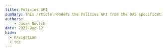 ```yaml
---
title: Policies API
summary: This article renders the Policies API from the OAS specification file.
authors:
    - Jason Novich
date: 2023-Dec-12
hide:
  - navigation
  - toc
---
```


<body>
    <redoc spec-url='../policy-API.json'></redoc>
    <script src="https://cdn.redoc.ly/redoc/latest/bundles/redoc.standalone.js"> </script>
  </body>